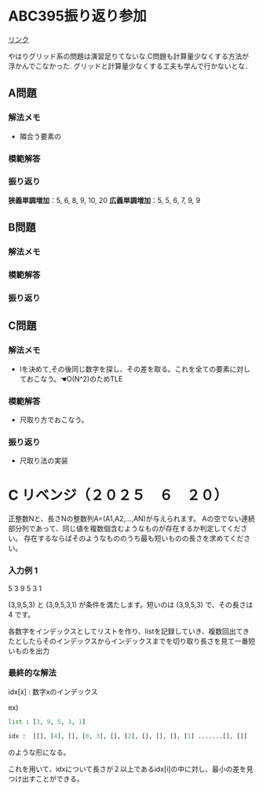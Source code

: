 # ABC395振り返り**参加**
[リンク](https://atcoder.jp/contests/abc395/tasks)

やはりグリッド系の問題は演習足りてないな.C問題も計算量少なくする方法が浮かんでこなかった.
グリッドと計算量少なくする工夫も学んで行かないとな．
## A問題

### 解法メモ
- 隣合う要素の
### 模範解答

### 振り返り
**狭義単調増加**：5, 6, 8, 9, 10, 20
**広義単調増加**：5, 5, 6, 7, 9, 9

## B問題

### 解法メモ

### 模範解答

### 振り返り

## C問題

### 解法メモ
- lを決めて,その後同じ数字を探し、その差を取る。これを全ての要素に対しておこなう。☚O(N^2)のためTLE

### 模範解答
- 尺取り方でおこなう。
### 振り返り
- 尺取り法の実装


# C リベンジ（２０２５　６　２０）
正整数Nと、長さNの整数列A=(A1​,A2​,…,AN​)が与えられます。
Aの空でない連続部分列であって、同じ値を複数個含むようなものが存在するか判定してください。
存在するならばそのようなもののうち最も短いものの長さを求めてください。

### 入力例 1
5
3 9 5 3 1

(3,9,5,3) と (3,9,5,3,1) が条件を満たします。短いのは (3,9,5,3) で、その長さは 4 です。


各数字をインデックスとしてリストを作り、listを記録していき、複数回出てきたとしたらそのインデックスからインデックスまでを切り取り長さを見て一番短いものを出力

### 最終的な解法
idx[x] : 数字xのインデックス

ex) 

```python
list : [3, 9, 5, 3, 1]

idx :  [[], [4], [], [0, 3], [], [2], [], [], [], [1] .......[], []]

```
のような形になる。

これを用いて、idxについて長さが２以上であるidx[i]の中に対し、最小の差を見つけ出すことができる。
